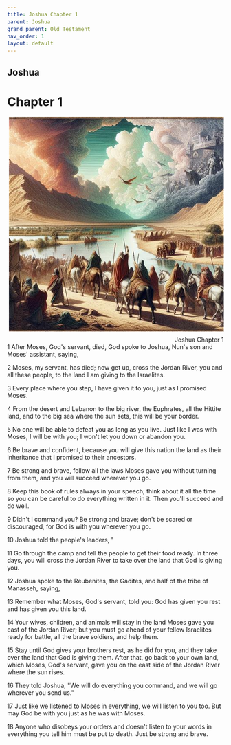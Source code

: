 ```yaml
---
title: Joshua Chapter 1
parent: Joshua
grand_parent: Old Testament
nav_order: 1
layout: default
---
```


## Joshua

# Chapter 1

<div style="clear: both; text-align: right;">
    <img src="/assets/Image/Joshua/500/1.jpg" alt="Joshua Chapter 1" class="chapter-image" style="max-width: 100%; height: auto; float: right; margin: 0 0 10px 10px; padding-left: 10%;">
    <figcaption style="font-size: 14px;">Joshua Chapter 1</figcaption>
</div>
1 After Moses, God's servant, died, God spoke to Joshua, Nun's son and Moses' assistant, saying,

2 Moses, my servant, has died; now get up, cross the Jordan River, you and all these people, to the land I am giving to the Israelites.

3 Every place where you step, I have given it to you, just as I promised Moses.

4 From the desert and Lebanon to the big river, the Euphrates, all the Hittite land, and to the big sea where the sun sets, this will be your border.

5 No one will be able to defeat you as long as you live. Just like I was with Moses, I will be with you; I won't let you down or abandon you.

6 Be brave and confident, because you will give this nation the land as their inheritance that I promised to their ancestors.

7 Be strong and brave, follow all the laws Moses gave you without turning from them, and you will succeed wherever you go.

8 Keep this book of rules always in your speech; think about it all the time so you can be careful to do everything written in it. Then you'll succeed and do well.

9 Didn't I command you? Be strong and brave; don't be scared or discouraged, for God is with you wherever you go.

10 Joshua told the people's leaders, "

11 Go through the camp and tell the people to get their food ready. In three days, you will cross the Jordan River to take over the land that God is giving you.

12 Joshua spoke to the Reubenites, the Gadites, and half of the tribe of Manasseh, saying,

13 Remember what Moses, God's servant, told you: God has given you rest and has given you this land.

14 Your wives, children, and animals will stay in the land Moses gave you east of the Jordan River; but you must go ahead of your fellow Israelites ready for battle, all the brave soldiers, and help them.

15 Stay until God gives your brothers rest, as he did for you, and they take over the land that God is giving them. After that, go back to your own land, which Moses, God's servant, gave you on the east side of the Jordan River where the sun rises.

16 They told Joshua, "We will do everything you command, and we will go wherever you send us."

17 Just like we listened to Moses in everything, we will listen to you too. But may God be with you just as he was with Moses.

18 Anyone who disobeys your orders and doesn't listen to your words in everything you tell him must be put to death. Just be strong and brave.


